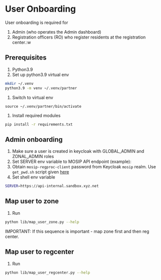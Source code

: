 # User Onboarding

User onboarding is required for
1. Admin (who operates the Admin dashboard)
1. Registration officers (RO) who register residents at the registration center.:w

## Prerequisites
1. Python3.9
1. Set up python3.9 virtual env
```sh
mkdir ~/.venv
python3.9 -m venv ~/.venv/partner
```
1. Switch to virtual env 
```
source ~/.venv/partner/bin/activate
```
1. Install required modules
```sh
pip install -r requirements.txt
```

## Admin onboarding
1. Make sure a user is created in keycloak with GLOBAL_ADMIN and ZONAL_ADMIN roles
1. Set SERVER env variable to MOSIP API endpoint (example):
1. Obtain `mosip-regproc-client` password from Keycloak `mosip` realm. Use `get_pwd.sh` script given [here](../../../external/iam)
1. Set shell env variable
```sh
SERVER=https://api-internal.sandbox.xyz.net
```
## Map user to zone
1. Run  
```sh
python lib/map_user_zone.py --help
```
IMPORTANT: If this sequence is important - map zone first and then reg center.

## Map user to regcenter
1. Run  
```sh
python lib/map_user_regcenter.py --help
```

